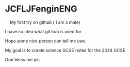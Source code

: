 # JCFLJFenginENG
<html>
  <body><p>&nbsp;&nbsp;&nbsp;&nbsp;My first try on github ( I am a male)</p>
<p>I have no idea what git hub is used for</p>
<p>Hope some nice person can tell me uwu</p>
<p>My goal is to create science GCSE notes for the 2024 GCSE</p>
<p>God bless me pls</p></body></html>

